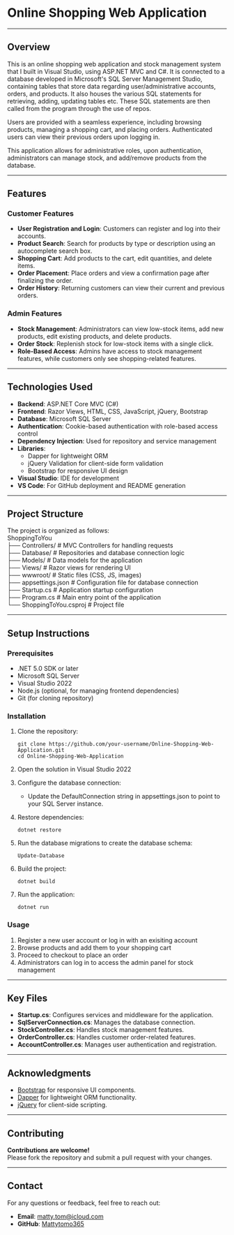 # Online Shopping Web Application

---

## Overview
This is an online shopping web application and stock management system that I built in Visual Studio, using ASP.NET MVC and C#. It is connected to a database developed in Microsoft's SQL Server Management Studio, containing tables that store data regarding user/administrative accounts, orders, and products. It also houses the various SQL statements for retrieving, adding, updating tables etc. These SQL statements are then called from the program through the use of repos.

Users are provided with a seamless experience, including browsing products, managing a shopping cart, and placing orders. Authenticated users can view their previous orders upon logging in. 

This application allows for administrative roles, upon authentication, administrators can manage stock, and add/remove products from the database.

---

## Features

### Customer Features
- **User Registration and Login**: Customers can register and log into their accounts.
- **Product Search**: Search for products by type or description using an autocomplete search box.
- **Shopping Cart**: Add products to the cart, edit quantities, and delete items.
- **Order Placement**: Place orders and view a confirmation page after finalizing the order.
- **Order History**: Returning customers can view their current and previous orders.

### Admin Features
- **Stock Management**: Administrators can view low-stock items, add new products, edit existing products, and delete products.
- **Order Stock**: Replenish stock for low-stock items with a single click.
- **Role-Based Access**: Admins have access to stock management features, while customers only see shopping-related features.

---

## Technologies Used
- **Backend**: ASP.NET Core MVC (C#)
- **Frontend**: Razor Views, HTML, CSS, JavaScript, jQuery, Bootstrap
- **Database**: Microsoft SQL Server
- **Authentication**: Cookie-based authentication with role-based access control
- **Dependency Injection**: Used for repository and service management
- **Libraries**:
  - Dapper for lightweight ORM
  - jQuery Validation for client-side form validation
  - Bootstrap for responsive UI design
- **Visual Studio**: IDE for development
- **VS Code**: For GitHub deployment and README generation

---

## Project Structure
The project is organized as follows:<br/>
ShoppingToYou<br/> 
    ├── Controllers/            # MVC Controllers for handling requests<br/>
    ├── Database/               # Repositories and database connection logic<br/>
    ├── Models/                 # Data models for the application<br/>
    ├── Views/                  # Razor views for rendering UI<br/>
    ├── wwwroot/                # Static files (CSS, JS, images)<br/>
    ├── appsettings.json        # Configuration file for database connection<br/>
    ├── Startup.cs              # Application startup configuration<br/> 
    ├── Program.cs              # Main entry point of the application<br/>
    └── ShoppingToYou.csproj    # Project file

---

## Setup Instructions

### Prerequisites
- .NET 5.0 SDK or later
- Microsoft SQL Server
- Visual Studio 2022
- Node.js (optional, for managing frontend dependencies)
- Git (for cloning repository)

### Installation
1. Clone the repository:

   ```
   git clone https://github.com/your-username/Online-Shopping-Web-Application.git
   cd Online-Shopping-Web-Application
   ```

2. Open the solution in Visual Studio 2022

3. Configure the database connection:
    - Update the DefaultConnection string in appsettings.json to point to your SQL Server instance.

4. Restore dependencies:

    ```
    dotnet restore
    ```

5. Run the database migrations to create the database schema:

    ```
    Update-Database
    ```

6. Build the project:

    ```
    dotnet build
    ```

7. Run the application:

    ```
    dotnet run
    ```

### Usage
1. Register a new user account or log in with an exisiting account
2. Browse products and add them to your shopping cart
3. Proceed to checkout to place an order
4. Administrators can log in to access the admin panel for stock management

---

## Key Files
- **Startup.cs**: Configures services and middleware for the application.
- **SqlServerConnection.cs**: Manages the database connection.
- **StockController.cs**: Handles stock management features.
- **OrderController.cs**: Handles customer order-related features.
- **AccountController.cs**: Manages user authentication and registration.

---

## Acknowledgments
- [Bootstrap](https://getbootstrap.com) for responsive UI components.
- [Dapper](https://github.com/DapperLib/Dapper) for lightweight ORM functionality.
- [jQuery](https://jquery.com) for client-side scripting.

---

## Contributing
**Contributions are welcome!**\
Please fork the repository and submit a pull request with your changes.

---

## Contact
For any questions or feedback, feel free to reach out:
- **Email**: matty.tom@icloud.com
- **GitHub**: [Mattytomo365](https://github.com/Mattytomo365)

